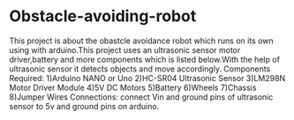 # Obstacle-avoiding-robot
This project is about the obastcle avoidance robot which runs on its own using with arduino.This project uses an ultrasonic sensor motor driver,battery and more components which is listed below.With the help of ultrasonic sensor it detects objects and move accordingly.
Components Required:
1)Arduino NANO or Uno 
2)HC-SR04 Ultrasonic Sensor
3)LM298N Motor Driver Module
4)5V DC Motors
5)Battery
6)Wheels
7)Chassis
8)Jumper Wires
Connections:
connect Vin and ground pins of ultrasonic sensor to 5v and ground pins on arduino.
